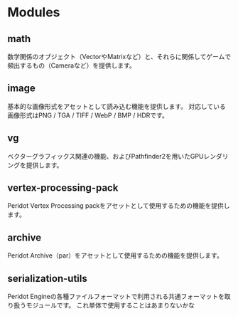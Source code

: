 # Modules

## math

数学関係のオブジェクト（VectorやMatrixなど）と、それらに関係してゲームで頻出するもの（Cameraなど）を提供します。

## image

基本的な画像形式をアセットとして読み込む機能を提供します。
対応している画像形式はPNG / TGA / TIFF / WebP / BMP / HDRです。

## vg

ベクターグラフィックス関連の機能、およびPathfinder2を用いたGPUレンダリングを提供します。

## vertex-processing-pack

Peridot Vertex Processing packをアセットとして使用するための機能を提供します。

## archive

Peridot Archive（par）をアセットとして使用するための機能を提供します。

## serialization-utils

Peridot Engineの各種ファイルフォーマットで利用される共通フォーマットを取り扱うモジュールです。
これ単体で使用することはあまりないかな

